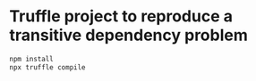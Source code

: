 # Truffle project to reproduce a transitive dependency problem
```bash
npm install
npx truffle compile
```